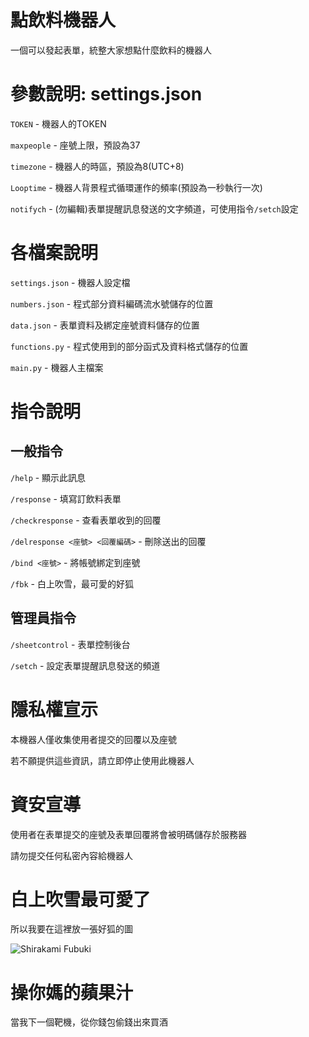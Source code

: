 # 點飲料機器人

一個可以發起表單，統整大家想點什麼飲料的機器人

# 參數說明: settings.json
``TOKEN`` - 機器人的TOKEN

``maxpeople`` - 座號上限，預設為37

``timezone`` - 機器人的時區，預設為8(UTC+8)

``Looptime`` - 機器人背景程式循環運作的頻率(預設為一秒執行一次)

``notifych`` - (勿編輯)表單提醒訊息發送的文字頻道，可使用指令``/setch``設定

# 各檔案說明

``settings.json`` - 機器人設定檔

``numbers.json`` - 程式部分資料編碼流水號儲存的位置

``data.json`` - 表單資料及綁定座號資料儲存的位置

``functions.py`` - 程式使用到的部分函式及資料格式儲存的位置

``main.py`` - 機器人主檔案

# 指令說明

## 一般指令

``/help`` - 顯示此訊息

``/response`` - 填寫訂飲料表單

``/checkresponse`` - 查看表單收到的回覆

``/delresponse <座號> <回覆編碼>`` - 刪除送出的回覆

``/bind <座號>`` - 將帳號綁定到座號

``/fbk`` - 白上吹雪，最可愛的好狐

## 管理員指令

``/sheetcontrol`` - 表單控制後台

``/setch`` - 設定表單提醒訊息發送的頻道

# 隱私權宣示

本機器人僅收集使用者提交的回覆以及座號

若不願提供這些資訊，請立即停止使用此機器人

# 資安宣導

使用者在表單提交的座號及表單回覆將會被明碼儲存於服務器

請勿提交任何私密內容給機器人

# 白上吹雪最可愛了

所以我要在這裡放一張好狐的圖

![Shirakami Fubuki](https://tenor.com/view/fox-girl-shirakami-fubuki-fubukishirakami-gif-19974362)

# 操你媽的蘋果汁

當我下一個靶機，從你錢包偷錢出來買酒

